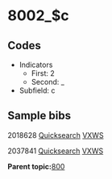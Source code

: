 # 8002\_$c

## Codes

-   Indicators
    -   First: 2
    -   Second: \_
-   Subfield: c

## Sample bibs

2018628 [Quicksearch](https://search.library.yale.edu/catalog/2018628) [VXWS](http://prodorbis.library.yale.edu:7014/vxws/GetHoldingsService?bibId=2018628)

2037841 [Quicksearch](https://search.library.yale.edu/catalog/2037841) [VXWS](http://prodorbis.library.yale.edu:7014/vxws/GetHoldingsService?bibId=2037841)

**Parent topic:**[800](../../tags/800/800.md)

